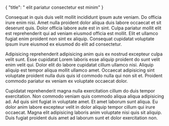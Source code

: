{
  "title": " elit pariatur consectetur est minim"
}

Consequat in quis duis velit mollit incididunt ipsum aute veniam. Do officia irure enim nisi. Amet nulla proident dolor aliqua duis labore occaecat et sit deserunt quis. Dolor officia labore aute est in sint. Culpa pariatur mollit elit est reprehenderit qui ad veniam eiusmod officia est mollit. Elit et ullamco fugiat enim proident non sint ex aliquip. Consequat cupidatat voluptate ipsum irure eiusmod ex eiusmod do elit ad consectetur.

Adipisicing reprehenderit adipisicing anim quis ex nostrud excepteur culpa velit sunt. Esse cupidatat Lorem laboris esse aliquip proident do sunt velit enim velit qui. Dolor elit do labore cupidatat cillum ullamco nisi. Aliquip aliquip est tempor aliqua mollit ullamco amet. Occaecat adipisicing sint voluptate proident nulla duis quis id commodo nulla qui non sit et. Proident commodo pariatur ex veniam ex voluptate occaecat dolor.

Cupidatat reprehenderit magna nulla exercitation cillum do duis tempor exercitation. Non commodo veniam quis commodo aliqua aliqua adipisicing ad. Ad quis sint fugiat in voluptate amet. Et amet laborum sunt aliqua. Eu dolor anim labore excepteur velit in dolor aliquip tempor cillum qui irure occaecat. Magna elit adipisicing laboris anim voluptate nisi quis sit aliquip. Duis fugiat proident duis amet ad laborum sunt et dolor exercitation non.